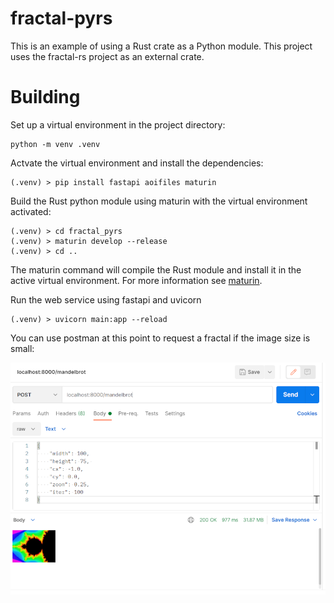 # fractal-pyrs

This is an example of using a Rust crate as a Python module. This project uses the fractal-rs project as an external crate.

# Building

Set up a virtual environment in the project directory:

    python -m venv .venv

Actvate the virtual environment and install the dependencies:

    (.venv) > pip install fastapi aoifiles maturin

Build the Rust python module using maturin with the virtual environment activated:

    (.venv) > cd fractal_pyrs
    (.venv) > maturin develop --release
    (.venv) > cd ..

The maturin command will compile the Rust module and install it in the active virtual environment. For more information see [maturin](https://github.com/PyO3/maturin).

Run the web service using fastapi and uvicorn

    (.venv) > uvicorn main:app --reload 

You can use postman at this point to request a fractal if the image size is small:

![Postman](images/postman.png)